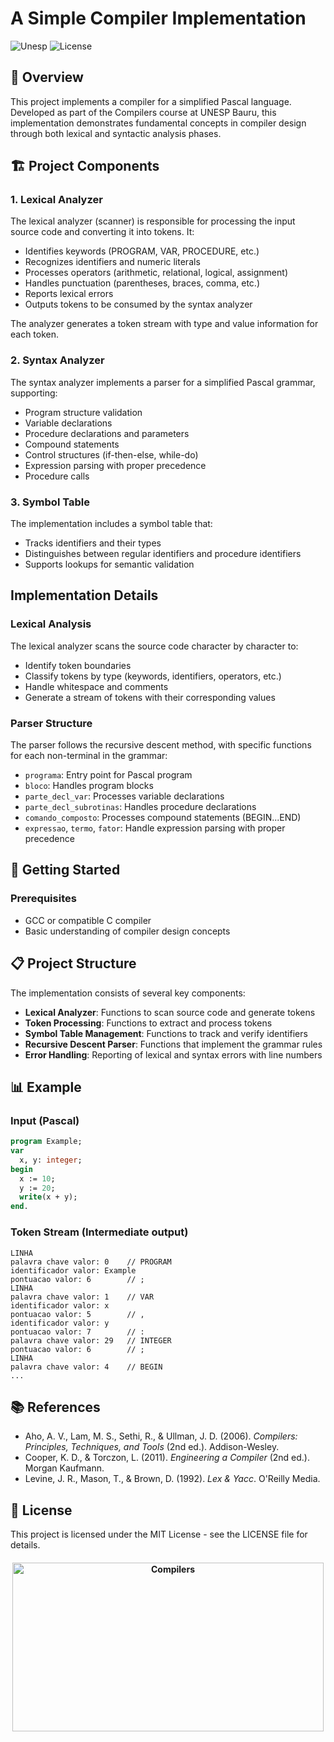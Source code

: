 # A Simple Compiler Implementation

![Unesp](https://img.shields.io/badge/BCC-UNESP-Bauru.svg)
![License](https://img.shields.io/badge/Code%20License-MIT-blue.svg)

## 📑 Overview

This project implements a compiler for a simplified Pascal language. Developed as part of the Compilers course at UNESP Bauru, this implementation demonstrates fundamental concepts in compiler design through both lexical and syntactic analysis phases.

## 🏗️ Project Components

### 1. Lexical Analyzer

The lexical analyzer (scanner) is responsible for processing the input source code and converting it into tokens. It:

- Identifies keywords (PROGRAM, VAR, PROCEDURE, etc.)
- Recognizes identifiers and numeric literals
- Processes operators (arithmetic, relational, logical, assignment)
- Handles punctuation (parentheses, braces, comma, etc.)
- Reports lexical errors
- Outputs tokens to be consumed by the syntax analyzer

The analyzer generates a token stream with type and value information for each token.

### 2. Syntax Analyzer

The syntax analyzer implements a parser for a simplified Pascal grammar, supporting:

- Program structure validation
- Variable declarations
- Procedure declarations and parameters
- Compound statements
- Control structures (if-then-else, while-do)
- Expression parsing with proper precedence
- Procedure calls

### 3. Symbol Table

The implementation includes a symbol table that:

- Tracks identifiers and their types
- Distinguishes between regular identifiers and procedure identifiers
- Supports lookups for semantic validation

## Implementation Details

### Lexical Analysis

The lexical analyzer scans the source code character by character to:

- Identify token boundaries
- Classify tokens by type (keywords, identifiers, operators, etc.)
- Handle whitespace and comments
- Generate a stream of tokens with their corresponding values

### Parser Structure

The parser follows the recursive descent method, with specific functions for each non-terminal in the grammar:

- `programa`: Entry point for Pascal program
- `bloco`: Handles program blocks
- `parte_decl_var`: Processes variable declarations
- `parte_decl_subrotinas`: Handles procedure declarations
- `comando_composto`: Processes compound statements (BEGIN...END)
- `expressao`, `termo`, `fator`: Handle expression parsing with proper precedence

## 🧰 Getting Started

### Prerequisites

- GCC or compatible C compiler
- Basic understanding of compiler design concepts

## 📋 Project Structure

The implementation consists of several key components:

- **Lexical Analyzer**: Functions to scan source code and generate tokens
- **Token Processing**: Functions to extract and process tokens
- **Symbol Table Management**: Functions to track and verify identifiers
- **Recursive Descent Parser**: Functions that implement the grammar rules
- **Error Handling**: Reporting of lexical and syntax errors with line numbers

## 📊 Example

### Input (Pascal)

```pascal
program Example;
var
  x, y: integer;
begin
  x := 10;
  y := 20;
  write(x + y);
end.
```

### Token Stream (Intermediate output)

```
LINHA
palavra chave valor: 0    // PROGRAM
identificador valor: Example
pontuacao valor: 6        // ;
LINHA
palavra chave valor: 1    // VAR
identificador valor: x
pontuacao valor: 5        // ,
identificador valor: y
pontuacao valor: 7        // :
palavra chave valor: 29   // INTEGER
pontuacao valor: 6        // ;
LINHA
palavra chave valor: 4    // BEGIN
...
```

## 📚 References

- Aho, A. V., Lam, M. S., Sethi, R., & Ullman, J. D. (2006). _Compilers: Principles, Techniques, and Tools_ (2nd ed.). Addison-Wesley.
- Cooper, K. D., & Torczon, L. (2011). _Engineering a Compiler_ (2nd ed.). Morgan Kaufmann.
- Levine, J. R., Mason, T., & Brown, D. (1992). _Lex & Yacc_. O'Reilly Media.

## 📄 License

This project is licensed under the MIT License - see the LICENSE file for details.

<h4 align="center">

<img src="https://socialify.git.ci/luisbernardinello/compilers/image?language=1&name=1&owner=1&pattern=Formal%20Invitation&theme=Auto" alt="Compilers" width="498" height="270" />

</h4>
